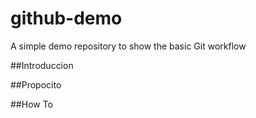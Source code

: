 # github-demo
A simple demo repository to show the basic Git workflow

##Introduccion

##Propocito

##How To
